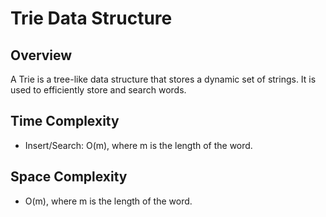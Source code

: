 # Trie Data Structure

## Overview
A Trie is a tree-like data structure that stores a dynamic set of strings. It is used to efficiently store and search words.

## Time Complexity
- Insert/Search: O(m), where m is the length of the word.

## Space Complexity
- O(m), where m is the length of the word.
